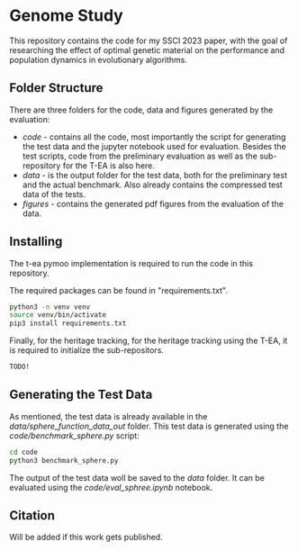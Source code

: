# Genome Study

This repository contains the code for my SSCI 2023 paper, with the goal of researching the effect of optimal genetic material on the performance and population dynamics in evolutionary algorithms.


## Folder Structure
There are three folders for the code, data and figures generated by the evaluation:
- *code* - contains all the code, most importantly the script for generating the test data and the jupyter notebook used for evaluation. Besides the test scripts, code from the preliminary evaluation as well as the sub-repository for the T-EA is also here.
- *data* - is the output folder for the test data, both for the preliminary test and the actual benchmark. Also already contains the compressed test data of the tests.
- *figures* - contains the generated pdf figures from the evaluation of the data.

## Installing

The t-ea pymoo implementation is required to run the code in this repository.

The required packages can be found in "requirements.txt".
```bash
python3 -m venv venv
source venv/bin/activate
pip3 install requirements.txt
```

Finally, for the heritage tracking, for the heritage tracking using the T-EA, it is required to initialize the sub-repositors.
```bash
TODO!
```

## Generating the Test Data

As mentioned, the test data is already available in the *data/sphere_function_data_out* folder.
This test data is generated using the *code/benchmark_sphere.py* script:
```bash
cd code
python3 benchmark_sphere.py
```

The output of the test data woll be saved to the *data* folder. It can be evaluated using the *code/eval_sphree.ipynb* notebook.

## Citation

Will be added if this work gets published.